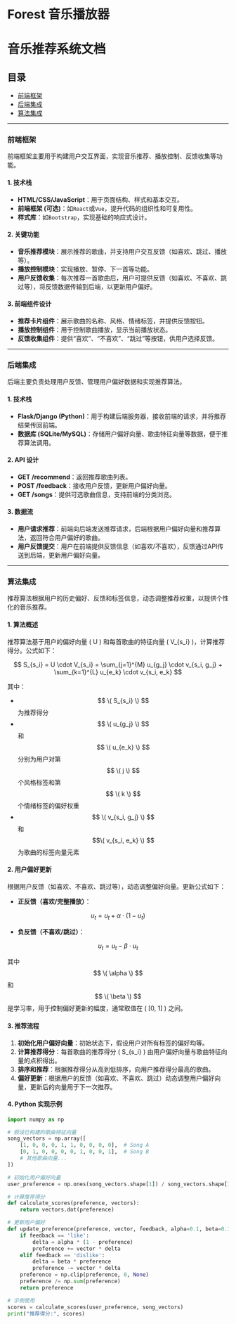 # Forest 音乐播放器
# 音乐推荐系统文档

## 目录
- [前端框架](#前端框架)
- [后端集成](#后端集成)
- [算法集成](#算法集成)

---

### 前端框架

前端框架主要用于构建用户交互界面，实现音乐推荐、播放控制、反馈收集等功能。

#### 1. 技术栈

- **HTML/CSS/JavaScript**：用于页面结构、样式和基本交互。
- **前端框架 (可选)**：如`React`或`Vue`，提升代码的组织性和可复用性。
- **样式库**：如`Bootstrap`，实现基础的响应式设计。

#### 2. 关键功能

- **音乐推荐模块**：展示推荐的歌曲，并支持用户交互反馈（如喜欢、跳过、播放等）。
- **播放控制模块**：实现播放、暂停、下一首等功能。
- **用户反馈收集**：每次推荐一首歌曲后，用户可提供反馈（如喜欢、不喜欢、跳过等），将反馈数据传输到后端，以更新用户偏好。

#### 3. 前端组件设计

- **推荐卡片组件**：展示歌曲的名称、风格、情绪标签，并提供反馈按钮。
- **播放控制组件**：用于控制歌曲播放，显示当前播放状态。
- **反馈收集组件**：提供“喜欢”、“不喜欢”、“跳过”等按钮，供用户选择反馈。

---

### 后端集成

后端主要负责处理用户反馈、管理用户偏好数据和实现推荐算法。

#### 1. 技术栈

- **Flask/Django (Python)**：用于构建后端服务器，接收前端的请求，并将推荐结果传回前端。
- **数据库 (SQLite/MySQL)**：存储用户偏好向量、歌曲特征向量等数据，便于推荐算法调用。

#### 2. API 设计

- **GET /recommend**：返回推荐歌曲列表。
- **POST /feedback**：接收用户反馈，更新用户偏好向量。
- **GET /songs**：提供可选歌曲信息，支持前端的分类浏览。

#### 3. 数据流

- **用户请求推荐**：前端向后端发送推荐请求，后端根据用户偏好向量和推荐算法，返回符合用户偏好的歌曲。
- **用户反馈提交**：用户在前端提供反馈信息（如喜欢/不喜欢），反馈通过API传送到后端，更新用户偏好向量。

---

### 算法集成

推荐算法根据用户的历史偏好、反馈和标签信息，动态调整推荐权重，以提供个性化的音乐推荐。

#### 1. 算法概述

推荐算法基于用户的偏好向量 \( U \) 和每首歌曲的特征向量 \( V_{s_i} \)，计算推荐得分。公式如下：

$$
S_{s_i} = U \cdot V_{s_i} = \sum_{j=1}^{M} u_{g_j} \cdot v_{s_i, g_j} + \sum_{k=1}^{L} u_{e_k} \cdot v_{s_i, e_k}
$$

其中：
-  $$ \( S_{s_i} \)  $$ 为推荐得分
-  $$ \( u_{g_j} \)  $$ 和  $$ \( u_{e_k} \)  $$ 分别为用户对第  $$ \( j \)  $$ 个风格标签和第  $$ \( k \)  $$ 个情绪标签的偏好权重
-  $$ \( v_{s_i, g_j} \)  $$ 和   $$\( v_{s_i, e_k} \)  $$ 为歌曲的标签向量元素

#### 2. 用户偏好更新

根据用户反馈（如喜欢、不喜欢、跳过等），动态调整偏好向量。更新公式如下：

- **正反馈（喜欢/完整播放）**：
 
 $$ u_{t} = u_{t} + \alpha \cdot (1 - u_{t})  $$

- **负反馈（不喜欢/跳过）**：
 
 $$  u_{t} = u_{t} - \beta \cdot u_{t}  $$


其中  $$ \( \alpha \)  $$ 和   $$ \( \beta \)   $$是学习率，用于控制偏好更新的幅度，通常取值在 \( [0, 1] \) 之间。

#### 3. 推荐流程

1. **初始化用户偏好向量**：初始状态下，假设用户对所有标签的偏好均等。
2. **计算推荐得分**：每首歌曲的推荐得分 \( S_{s_i} \) 由用户偏好向量与歌曲特征向量的点积得出。
3. **排序和推荐**：根据推荐得分从高到低排序，向用户推荐得分最高的歌曲。
4. **偏好更新**：根据用户的反馈（如喜欢、不喜欢、跳过）动态调整用户偏好向量，更新后的向量用于下一次推荐。

#### 4. Python 实现示例

```python
import numpy as np

# 假设已构建的歌曲特征向量
song_vectors = np.array([
    [1, 0, 0, 0, 1, 1, 0, 0, 0, 0],  # Song A
    [0, 1, 0, 0, 0, 0, 1, 0, 0, 1],  # Song B
    # 其他歌曲向量...
])

# 初始化用户偏好向量
user_preference = np.ones(song_vectors.shape[1]) / song_vectors.shape[1]

# 计算推荐得分
def calculate_scores(preference, vectors):
    return vectors.dot(preference)

# 更新用户偏好
def update_preference(preference, vector, feedback, alpha=0.1, beta=0.1):
    if feedback == 'like':
        delta = alpha * (1 - preference)
        preference += vector * delta
    elif feedback == 'dislike':
        delta = beta * preference
        preference -= vector * delta
    preference = np.clip(preference, 0, None)
    preference /= np.sum(preference)
    return preference

# 示例使用
scores = calculate_scores(user_preference, song_vectors)
print("推荐得分:", scores)
